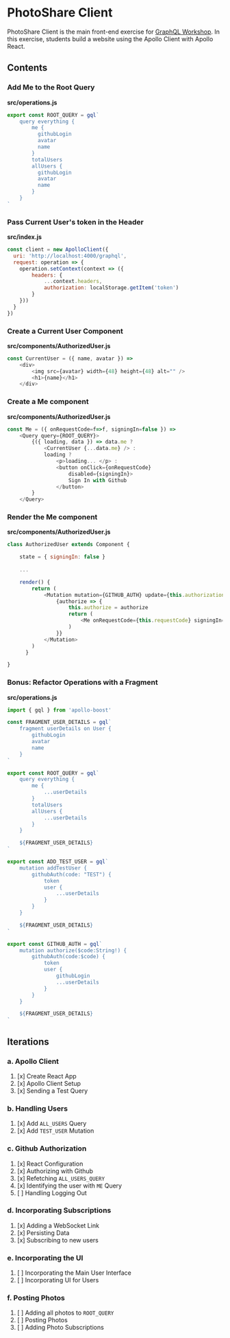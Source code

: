 PhotoShare Client
===============
PhotoShare Client is the main front-end  exercise for [GraphQL Workshop](https://www.graphqlworkshop.com). In this exercise, students build a website using the Apollo Client with Apollo React.

Contents
---------------

### Add Me to the Root Query

__src/operations.js__
```javascript
export const ROOT_QUERY = gql`
    query everything {
        me {
          githubLogin
          avatar
          name
        }
        totalUsers
        allUsers {
          githubLogin
          avatar
          name
        }
    }
`
```

### Pass Current User's token in the Header

__src/index.js__
```javascript
const client = new ApolloClient({ 
  uri: 'http://localhost:4000/graphql',
  request: operation => {
    operation.setContext(context => ({
        headers: {
            ...context.headers,
            authorization: localStorage.getItem('token')
        }
    }))
  }
})
```

### Create a Current User Component

__src/components/AuthorizedUser.js__
```javascript
const CurrentUser = ({ name, avatar }) =>
    <div>
        <img src={avatar} width={48} height={48} alt="" />
        <h1>{name}</h1>
    </div>
```

### Create a Me component

__src/components/AuthorizedUser.js__
```javascript
const Me = ({ onRequestCode=f=>f, signingIn=false }) =>
    <Query query={ROOT_QUERY}>
        {({ loading, data }) => data.me ?
            <CurrentUser {...data.me} /> :
            loading ?
                <p>loading... </p> :
                <button onClick={onRequestCode}
                    disabled={signingIn}>
                    Sign In with Github
                </button>
        }
    </Query>
```

### Render the Me component

__src/components/AuthorizedUser.js__
```javascript
class AuthorizedUser extends Component {

    state = { signingIn: false }
    
    ...

    render() {
        return (
            <Mutation mutation={GITHUB_AUTH} update={this.authorizationComplete} refetchQueries={[{ query: ROOT_QUERY }]}>
                {authorize => {
                    this.authorize = authorize
                    return (
                        <Me onRequestCode={this.requestCode} signingIn={this.state.signingIn} />
                    )
                }}
            </Mutation>
        )
      }

}
```

### Bonus: Refactor Operations with a Fragment

__src/operations.js__
```javascript
import { gql } from 'apollo-boost'

const FRAGMENT_USER_DETAILS = gql`
    fragment userDetails on User {
        githubLogin
        avatar
        name
    }
`

export const ROOT_QUERY = gql`
    query everything {
        me {
            ...userDetails
        }
        totalUsers
        allUsers {
            ...userDetails
        }
    }

    ${FRAGMENT_USER_DETAILS}
`

export const ADD_TEST_USER = gql`
    mutation addTestUser {
        githubAuth(code: "TEST") {
            token
            user {  
                ...userDetails
            }
        }
    }

    ${FRAGMENT_USER_DETAILS}
`

export const GITHUB_AUTH = gql`
    mutation authorize($code:String!) {
        githubAuth(code:$code) {
            token
            user {
                githubLogin
                ...userDetails
            }
        }
    }

    ${FRAGMENT_USER_DETAILS}
`
```

Iterations
---------------

### a. Apollo Client

1. [x] Create React App
2. [x] Apollo Client Setup
3. [x] Sending a Test Query

### b. Handling Users

1. [x] Add `ALL_USERS` Query
2. [x] Add `TEST_USER` Mutation

### c. Github Authorization

1. [x] React Configuration
2. [x] Authorizing with Github
3. [x] Refetching `ALL_USERS_QUERY`
4. [x] Identifying the user with `ME` Query
5. [ ] Handling Logging Out

### d. Incorporating Subscriptions

1. [x] Adding a WebSocket Link
2. [x] Persisting Data
3. [x] Subscribing to new users

### e. Incorporating the UI

1. [ ] Incorporating the Main User Interface
2. [ ] Incorporating UI for Users

### f. Posting Photos

1. [ ] Adding all photos to `ROOT_QUERY`
2. [ ] Posting Photos
3. [ ] Adding Photo Subscriptions
